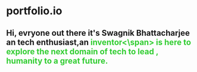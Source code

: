 # portfolio.io

## Hi, evryone out there it's  Swagnik Bhattacharjee an tech enthusiast,an <span style = "color: LimeGreen">inventor<\span> is here to explore the next domain of tech to lead , humanity to a great future.
